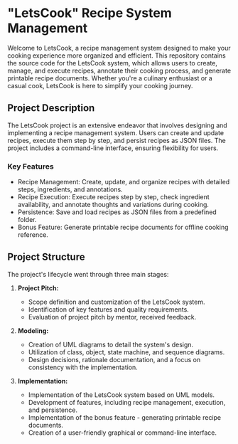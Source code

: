 # "LetsCook" Recipe System Management

Welcome to LetsCook, a recipe management system designed to make your cooking experience more organized and efficient. This repository contains the source code for the LetsCook system, which allows users to create, manage, and execute recipes, annotate their cooking process, and generate printable recipe documents. Whether you're a culinary enthusiast or a casual cook, LetsCook is here to simplify your cooking journey.

## Project Description

The LetsCook project is an extensive endeavor that involves designing and implementing a recipe management system. Users can create and update recipes, execute them step by step, and persist recipes as JSON files. The project includes a command-line interface, ensuring flexibility for users.

### Key Features

- Recipe Management: Create, update, and organize recipes with detailed steps, ingredients, and annotations.
- Recipe Execution: Execute recipes step by step, check ingredient availability, and annotate thoughts and variations during cooking.
- Persistence: Save and load recipes as JSON files from a predefined folder.
- Bonus Feature: Generate printable recipe documents for offline cooking reference.

## Project Structure

The project's lifecycle went through three main stages:

1. **Project Pitch:**
   - Scope definition and customization of the LetsCook system.
   - Identification of key features and quality requirements.
   - Evaluation of project pitch by mentor, received feedback.

2. **Modeling:**
   - Creation of UML diagrams to detail the system's design.
   - Utilization of class, object, state machine, and sequence diagrams.
   - Design decisions, rationale documentation, and a focus on consistency with the implementation.

3. **Implementation:**
   - Implementation of the LetsCook system based on UML models.
   - Development of features, including recipe management, execution, and persistence.
   - Implementation of the bonus feature - generating printable recipe documents.
   - Creation of a user-friendly graphical or command-line interface.
